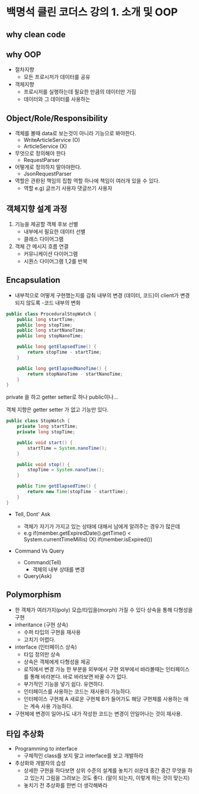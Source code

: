 # 백명석 클린 코더스 강의 1. 소개 및 OOP
## why clean code
## why OOP 
* 절차지향
    * 모든 프로시저가 데이터를 공유
* 객체지향
    * 프로시저를 실행하는데 필요한 만큼의 데이터만 가짐
    * 데이터와 그 데이터를 사용하는
## Object/Role/Responsibility
- 객체를 볼때 data로 보는것이 아니라 기능으로 봐야한다.
    - WriteArticleService (O)
    - ArticleService (X)
- 무엇으로 정의해야 한다 
    - RequestParser
- 어떻게로 정의하지 말아야한다.
    - JsonRequestParser
- 역할은 관롼된 책임의 집합 역할 하나에 책임이 여러개 있을 수 있다.
    - 역할 e.g) 글쓰기 사용자 댓글쓰기 사용자
## 객체지향 설계 과정
1. 기능을 제공할 객체 후보 선별 
    - 내부에서 필요한 데이터 선별
    - 클래스 다이어그램
2. 객체 간 메시지 흐름 연결
    - 커뮤니케이션 다이어그램
    - 시퀀스 다이어그램
1,2를 반복

## Encapsulation
- 내부적으로 어떻게 구현했는지를 감춰 내부의 변경 (데이터, 코드)이 client가 변경 되지 않도록
    -코드 내부의 변화

```java
public class ProceduralStopWatch {
    public long startTime;
    public long stopTime;
    public long startNanoTime;
    public long stopNanoTime;

    public long getElapsedTime() {
        return stopTime - startTime;
    }

    public long getElapsedNanoTime() {
        return stopNanoTime - startNanoTime;
    }
}
```

private 을 하고 getter setter로 하나 public이나...

객체 지향은 getter setter 가 없고 기능만 있다.

```java
public class StopWatch {
    private long startTime;
    private long stopTime;

    public void start() {
        startTime = System.nanoTime();
    }

    public void stop() {
        stopTime = System.nanoTime();
    }

    public Time getElapsedTime() {
        return new Time(stopTime - startTime);
    }
}
```

- Tell, Dont' Ask 
    - 객체가 자기가 가지고 있는 상태에 대해서 남에게 알려주는 경우가 많은데
    - e.g if(member.getExpiredDate().getTime() < System.currentTimeMillis) (X)
        if(member.isExpired())

- Command Vs Query
    - Command(Tell)
        - 객체의 내부 상태를 변경
    - Query(Ask)

## Polymorphism
- 한 객체가 여러가지(poly) 모습/타입을(morph) 가질 수 있다
상속을 통해 다형성을 구현
- inheritance (구현 상속)
    - 수퍼 타입의 구현을 재사용
    - 고치기 어렵다.
- interface (인터페이스 상속)
    - 타입 정의만 상속
    - 상속은 객체에게 다형성을 제공
    - 로직에서 변경 가능 한 부분을 외부에서 구현 외부에서 바라볼때는 인터페이스를 통해 바라본다. 바로 바라보면 바꿀 수가 없다.
    - 부가적인 기능을 넣기 쉽다. 유연하다.
    - 인터페이스를 사용하는 코드는 재사용이 가능하다.
    - 인터페이스 구현체 A 새로운 구현체 B가 들어가도 해당 구현체를 사용하는 애는 계속 사용 가능하다.
- 구현체에 변경이 일어나도 내가 작성한 코드는 변경이 안일어나는 것이 재사용.

## 타입 추상화
- Programming to interface
    - 구체적인 class를 보지 말고 interface를 보고 개발하라
- 추상화와 개발자의 습성
    - 상세한 구현을 하다보면 상위 수준의 설계를 놓치기 쉬운데 중간 중간 무엇을 하고 있는지 그림을 그려보는 것도 좋다. (말이 되는지, 이렇게 하는 것이 맞는지)
    - 놓치기 전 추상화를 한번 더 생각해봐라
    